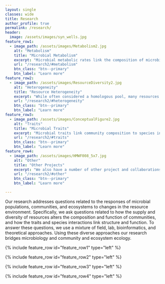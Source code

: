 ```yaml
---
layout: single
classes: wide
title: Research
author_profile: true
permalink: /research/
header:
  image: /assets/images/syn_wells.jpg
feature_row1:
  - image_path: /assets/images/Metabolism2.jpg
    alt: "Metabolism"
    title: "Microbial Metabolism"
    excerpt: "Microbial metabolic rates link the composition of microbial communities to aquatic carbon dynamics. We use a mixture of theory, lab experiments, and field observations to study to metabolism of microbial communities and the consequences for ecosystem function"
    url: "/research2/#metabolism"
    btn_class: "btn--primary"
    btn_label: "Learn more"
feature_row2:
  - image_path: /assets/images/ResourceDiversity2.jpg
    alt: "Heterogeneity"
    title: "Resource Heterogeneity"
    excerpt: "While often considered a homologous pool, many resources exist as heterogeneous mixtures of multiple chemical forms. We use a mixture of lab experiments and field observations to study how the heterogeneity of resources contributes to microbial diversity and ecosystem function."
    url: "/research2/#heterogeneity"
    btn_class: "btn--primary"
    btn_label: "Learn more"
feature_row3:
  - image_path: /assets/images/ConceptualFigure2.jpg
    alt: "Traits"
    title: "Microbial Traits"
    excerpt: "Microbial traits link community composition to species interactions and ecosystem function. We use a mixture of bioinformatics, genomics, lab experiments, and field observations to study the traits that regulate the species interactions and ecosystem function."
    url: "/research2/#traits"
    btn_class: "btn--primary"
    btn_label: "Learn more"  
feature_row4:
  - image_path: /assets/images/HMWF008_5x7.jpg
    alt: "Other"
    title: "Other Projects"
    excerpt: "We also have a number of other project and collaborations exploring the microbial ecology across ecosystems."
    url: "/research2/#other"
    btn_class: "btn--primary"
    btn_label: "Learn more"  

---
```


Our research addresses questions related to the responses of microbial populations, communities, and ecosystems to changes in the resource environment. Specifically, we ask questions related to how the supply and diversity of resources alters the composition and function of communities, and how the traits and species interactions link structure and function. To answer these questions, we use a mixture of field, lab, bioinformatics, and theoretical approaches. Using these diverse approaches our research bridges microbiology and community and ecosystem ecology.

{% include feature_row id="feature_row1" type="left" %}

{% include feature_row id="feature_row2" type="left" %}

{% include feature_row id="feature_row3" type="left" %}

{% include feature_row id="feature_row4" type="left" %}


